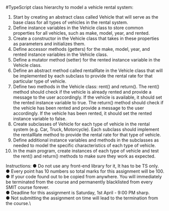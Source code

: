 #TypeScript class hierarchy to model a vehicle rental system: 

1. Start by creating an abstract class called Vehicle that will serve as the base class
for all types of vehicles in the rental system.
2. Define instance variables in the Vehicle class to store common properties for all
vehicles, such as make, model, year, and rented.
3. Create a constructor in the Vehicle class that takes in these properties as
parameters and initializes them.
4. Define accessor methods (getters) for the make, model, year, and rented instance
variables in the Vehicle class.
5. Define a mutator method (setter) for the rented instance variable in the Vehicle
class.
6. Define an abstract method called rentalRate in the Vehicle class that will be
implemented by each subclass to provide the rental rate for that particular type
of vehicle.
7. Define two methods in the Vehicle class: rent() and return(). The rent() method
should check if the vehicle is already rented and provide a message to the user
accordingly. If the vehicle is available, it should set the rented instance variable to
true. The return() method should check if the vehicle has been rented and provide
a message to the user accordingly. If the vehicle has been rented, it should set
the rented instance variable to false.
8. Create subclasses of Vehicle for each type of vehicle in the rental system (e.g.
Car, Truck, Motorcycle). Each subclass should implement the rentalRate method
to provide the rental rate for that type of vehicle.
9. Define additional instance variables and methods in the subclasses as needed to
model the specific characteristics of each type of vehicle.
10. In the main program, create instances of each type of vehicle and test the rent()
and return() methods to make sure they work as expected.

Instructions:
● Do not use any front-end library for it, It has to be TS only.\
● Every point has 10 numbers so total marks for this assignment will be 100.\
● If your code found out to be copied from anywhere. You will immediately be terminated from the course and permanently blacklisted from every SMIT course forever.\
● Deadline for this assignment is Saturday, 1st April - 9:00 PM sharp.\
● Not submitting the assignment on time will lead to the termination from the course.\

